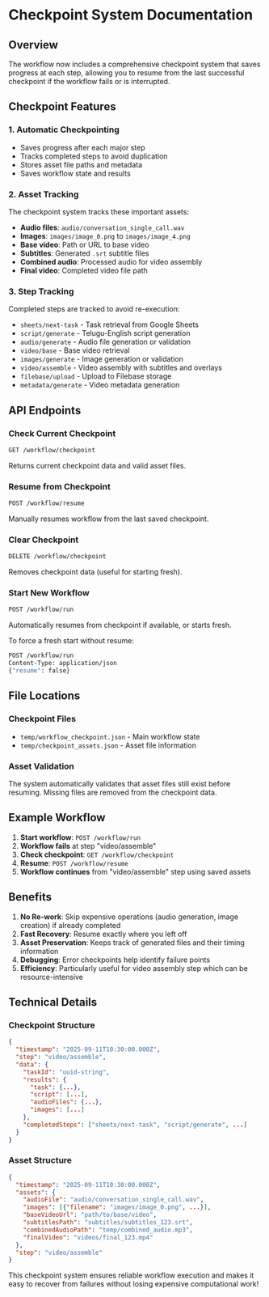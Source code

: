 # Checkpoint System Documentation

## Overview
The workflow now includes a comprehensive checkpoint system that saves progress at each step, allowing you to resume from the last successful checkpoint if the workflow fails or is interrupted.

## Checkpoint Features

### 1. **Automatic Checkpointing**
- Saves progress after each major step
- Tracks completed steps to avoid duplication
- Stores asset file paths and metadata
- Saves workflow state and results

### 2. **Asset Tracking**
The checkpoint system tracks these important assets:
- **Audio files**: `audio/conversation_single_call.wav`
- **Images**: `images/image_0.png` to `images/image_4.png`
- **Base video**: Path or URL to base video
- **Subtitles**: Generated `.srt` subtitle files
- **Combined audio**: Processed audio for video assembly
- **Final video**: Completed video file path

### 3. **Step Tracking**
Completed steps are tracked to avoid re-execution:
- `sheets/next-task` - Task retrieval from Google Sheets
- `script/generate` - Telugu-English script generation
- `audio/generate` - Audio file generation or validation
- `video/base` - Base video retrieval
- `images/generate` - Image generation or validation
- `video/assemble` - Video assembly with subtitles and overlays
- `filebase/upload` - Upload to Filebase storage
- `metadata/generate` - Video metadata generation

## API Endpoints

### Check Current Checkpoint
```bash
GET /workflow/checkpoint
```
Returns current checkpoint data and valid asset files.

### Resume from Checkpoint
```bash
POST /workflow/resume
```
Manually resumes workflow from the last saved checkpoint.

### Clear Checkpoint
```bash
DELETE /workflow/checkpoint
```
Removes checkpoint data (useful for starting fresh).

### Start New Workflow
```bash
POST /workflow/run
```
Automatically resumes from checkpoint if available, or starts fresh.

To force a fresh start without resume:
```bash
POST /workflow/run
Content-Type: application/json
{"resume": false}
```

## File Locations

### Checkpoint Files
- `temp/workflow_checkpoint.json` - Main workflow state
- `temp/checkpoint_assets.json` - Asset file information

### Asset Validation
The system automatically validates that asset files still exist before resuming. Missing files are removed from the checkpoint data.

## Example Workflow

1. **Start workflow**: `POST /workflow/run`
2. **Workflow fails** at step "video/assemble"
3. **Check checkpoint**: `GET /workflow/checkpoint` 
4. **Resume**: `POST /workflow/resume`
5. **Workflow continues** from "video/assemble" step using saved assets

## Benefits

1. **No Re-work**: Skip expensive operations (audio generation, image creation) if already completed
2. **Fast Recovery**: Resume exactly where you left off
3. **Asset Preservation**: Keeps track of generated files and their timing information
4. **Debugging**: Error checkpoints help identify failure points
5. **Efficiency**: Particularly useful for video assembly step which can be resource-intensive

## Technical Details

### Checkpoint Structure
```json
{
  "timestamp": "2025-09-11T10:30:00.000Z",
  "step": "video/assemble",
  "data": {
    "taskId": "uuid-string",
    "results": {
      "task": {...},
      "script": [...],
      "audioFiles": {...},
      "images": [...]
    },
    "completedSteps": ["sheets/next-task", "script/generate", ...]
  }
}
```

### Asset Structure
```json
{
  "timestamp": "2025-09-11T10:30:00.000Z",
  "assets": {
    "audioFile": "audio/conversation_single_call.wav",
    "images": [{"filename": "images/image_0.png", ...}],
    "baseVideoUrl": "path/to/base/video",
    "subtitlesPath": "subtitles/subtitles_123.srt",
    "combinedAudioPath": "temp/combined_audio.mp3",
    "finalVideo": "videos/final_123.mp4"
  },
  "step": "video/assemble"
}
```

This checkpoint system ensures reliable workflow execution and makes it easy to recover from failures without losing expensive computational work!
